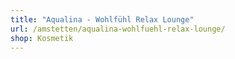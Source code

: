 ```yaml
---
title: "Aqualina - Wohlfühl Relax Lounge"
url: /amstetten/aqualina-wohlfuehl-relax-lounge/
shop: Kosmetik
---
```

